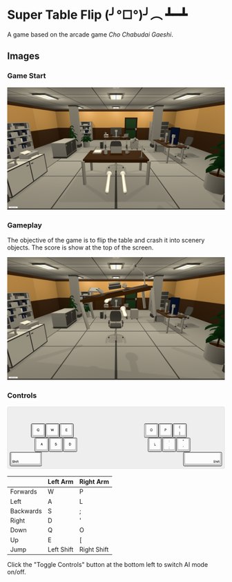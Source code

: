 # Super Table Flip (╯°□°)╯︵ ┻━┻
A game based on the arcade game _Cho Chabudai Gaeshi_.

## Images

### Game Start

![Game Start](./game-start.png)

### Gameplay

The objective of the game is to flip the table and crash it into scenery
objects. The score is show at the top of the screen.

![Gameplay](./gameplay.png)

### Controls

![Keyboard Layout](./keyboard-layout.png)

|           | Left Arm   | Right Arm   |
|-----------|------------|-------------|
| Forwards  | W          | P           |
| Left      | A          | L           |
| Backwards | S          | ;           |
| Right     | D          | '           |
| Down      | Q          | O           |
| Up        | E          | [           |
| Jump      | Left Shift | Right Shift |

Click the "Toggle Controls" button at the bottom left to switch AI mode on/off.
